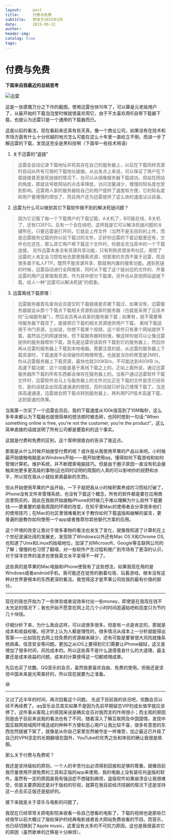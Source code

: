 ```yaml
---
layout:     post  
title:      付费与免费
subtitle:   修改于2015年2月  
date:       2015-09-22  
author:  
header-img: 
catalog: true  
tags:
---
```


# 付费与免费

**下面来自我最近的总结思考**

![迅雷][image-1]

这是一张感慨万分之下作的截图。使用迅雷也快10年了，可以算是元老级用户了，从最开始的下载泡泡堂时候就很喜欢用它，由于不太喜欢用IE自带下载器下载，也就认为迅雷只是一个通用的下载器而已。

这是以前的看法，现在看起来还真有些天真，像一个商业公司，如果没有在技术和市场方面有什么十分优越的地方怎么可能在这么十年里一直屹立不倒，而进一步了解迅雷的下载，发现这完全是黑科技啊（下面举一些技术用语）

1. 关于迅雷的“盗链”
> 迅雷会自动记录下载地址并将其存在自己的服务器上，以后在下载同样资源时自动从所有可用的下载地址链接。从出发点上来说，可以保证了用户在下载链接甚至是死链接的情况下，也可以从镜像服务器下载成功。但站在网站的角度，那就会导致网站的点击率降低，访问流量减少，慢慢的知名度也受到影响。迅雷用人家的服务器给自己的用户提供了速度和方便，它的知名度和用户量慢慢的增加了，而且用户还为迅雷提供了这么快的速度沾沾自喜。
2. 迅雷为什么可以做到其它下载软件做不到的解决死链问题？
> 因为它记载了每一个下载用户的下载记载，A关机了，B可能在线，B关机了，还有CDEFG。总有一个会在线吧，这样就是它可以解决死链问题的关键所在。只要迅雷是打开的，它就会上传文件（当然不是无目的的上传，而是迅雷服务记载的你以前下载过的文件，正好你迅雷的下载记载里还有，文件也在还在，那么其它用户再下载这个文件时，你就会充当其中的一个下载连接。
> 另外迅雷本身没有资源共享功能，只有狗狗资源发布社区。用惯了迅雷的人肯定会习惯性地去那里搜索资源，但那里的东西不属于迅雷，而且很多属于私人FTP。既然不能资源共享，那就用内置的搜索功能。遇到死链的时候，迅雷自动进行全网搜索，同时从下载了这个链对应的文件的、开着迅雷的用户这里吸取资源，作为其中部分下载源，另外也从其他网站盗链下载，给人一种“迅雷可以解决死链”的假象。
3. 迅雷离线下载原理：
> 迅雷服务器首先查询会员提交的下载链接是否被下载过，如果没有，迅雷服务器就会从那个下载点下载相关资源到自家的服务器（也就是采用了云技术的“云端服务器”），然后会员再从自家的服务器下载；如果有，就不需要等待服务器下载完了，直接把已下载的相关资源提供用户下载。
> 离线下载适用于冷门资源，比如说，你想下载某个视频，这个软件只有某个网站提供下载，虽然自己的网速很快，但下载服务器特别慢，像这样你就可以让像迅雷提供的服务器帮你下载，首先是迅雷将该软件下载到它的服务器上，然后你再从迅雷的服务器上下载到本地电脑。需要注意的是，从迅雷的服务器上下载资源时，下载速度不会突破你的物理带宽。也就是当你的带宽是2M时，你从迅雷服务器上下载资源，最快也就200KB/s，不可能达到400KB /s。
> 高速下载功能：这个功能是基于离线下载之上的。正如上面所说，通过迅雷服务器所下载的所有东西都会保存在服务器上的。当客户通过迅雷软件下载文件时，迅雷软件会马上与服务器上的文件对比正在下载的文件是否已经存在，是的话就会出现高速通道的按钮，否的话就只好自己慢慢下载了。当选择高速通道，迅雷就会把下载点转到服务器上，再利用P2P技术高速下载，达到提速的效果。

当我第一次买了一个迅雷会员后，我的下载速度从100k提高到了10M每秒，这么多年来都认为下载器也就很简单的想法顿时被击碎，也同时想到一句话:”When something online is free, you’re not the customer, you’re the product”，这么简单直接的话就说明了所有公司都是要盈利的这个事实。

这就是付费和免费的区别，这个案例很直白的告诉了我这点。

那我是从什么时候开始接受付费的呢？或许是从我使用苹果的产品以来吧。小时候最开始接触电脑是从Windows开始——我开始使用qq，懂得如何下载游戏和如何管理计算机，维护系统，并不断摸索电脑技巧。但是由于圈子原因一直没有机会接触其他更多更高级的事物(这也同时证明的周围的人真的可以影响你的视野和水平，所以现在我从小就给弟弟最新的东西)。

但从开始使用苹果的产品开始，一下子就把我从小时候积累养成的习惯给打破了，iPhone没有文件夹管理系统，也没有下载这个概念，所有的软件都是要在应用商店里购买的，因此在我刚开始接触iPhone的时候几乎难以理解为什么软件下载要钱——更重要的是我周围的环境的改变，在知乎里Mac的使用者会分享很多他们的使用技巧；在Mac的社区里很难看到关于教你如何下载盗版和破解的留言，更普遍的是教你如何使用一个app或者推荐你其他替代方案的应用。

这个环境的改变让我对于很多事物的看法也发生了变化，就像我知道了计算机在上个世纪波澜壮阔的发展史，发现除了Windows以外还有Mac OS X和Chrome OS, 也知道了Unix和Linux的始祖地位，加深了对Microsoft，Google等互联网公司的了解；慢慢的也习惯了翻墙，对一些软件产生过程和推广到市场有了更深的认识，对于探寻世界的渴求也使我英文水平变得不一样了。

这些真的是苹果的Mac电脑和iPhone使我有了这些想法，如果我现在用的是Windows或者android手机，我可能还在徒劳的删着垃圾、玩着游戏，根本没有这种对世界更根本的东西更深的看法。我觉得这才是苹果公司给我的最有价值的部分。

---- 
现在的我也开始为了一些体验或者说效率付出一些money，即使是在我现在钱不太充足的情况下；我也开始不愿意在网上花几个小时时间逛遍贴吧和百度只为节约几十块钱。

仔细分析下来，为什么我会这样，可以说很多很多。但是有一点是肯定的，那就是成本和收益权衡。经济学上认为人都是理性的，很多情况从成本上一分析就能得出答案——比如现在去网上找免费的资源越来越少，还有可能是要冒很大风险就像系统病毒，信息安全等问题。更加之从iOS上要得到它们需要让iPhone越狱，这又是增加了很多时间，风险成本的。所以这些真不是什么道德善良什么的大道理，最主要还是成本收益的问题，成本的计算使得这一切都顺理成章。

先后也买了优酷、QQ音乐的会员，虽然我更喜欢自由、免费的使用。但我还是坚信中国未来是光荣美好的，所以现在就要为之准备。

😄

---- 
又过了近半年的时间，再次回看这个问题。
先说下目前我的状况吧，优酷会员以经不再续费了。qq音乐会员其实如果不是因为先前早期留恋VIP的成长值早就应该停了。这件事从客观上的原因来说是确实会员对我而言的作用很小；而主观的原因则是由于目前来说我的看法也有了不同，随着深入了解互联网及中国国情，发现中国互联网局域网环境造成的种种不方便和恶心用户让我比较不喜，很多有意思的东西忽然就被下架了，就像是从你自己家里忽然被夺走一样难受，加之最近已升级了自己的VPN坚定的长期翻墙在国外，YouTube的优秀之处和体验的确让我很是佩服。

那么关于付费与免费呢？

我还是坚持版权的原则，一个人的辛苦付出必须得到回报和足够的尊重。就像目前我尽量使用开源免费的工具和正版的app来使用，我的电脑上没有装任何盗版的软件。虽然有一定的原因是我有强迫症不想碰到麻烦，盗版软件如果崩溃会让我很难受，但是主要原因还是对于版权的珍视，就算在我目前经济拮据的情况下还是坚持这一点去买正版还是挺好的。

接下来就是关于音乐与电影的问题了。

我现在已经常常关顾电影院来收看一些自己想看的电影了，下载的视频也是那些已经很早以前大概过了版权保护的经典电影或者各大网站免费收看的节目。而音乐，也已经切换到了Apple music，这里没有太多的不可抗力原因，这也是我很喜欢它的原因（虽然歌单的迁移是十分麻烦）。

[image-1]:	https://ws2.sinaimg.cn/large/006tNc79ly1g26zgti6b9j30qj0hqn1o.jpg